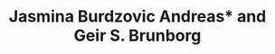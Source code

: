 --- 
abstract: '' 
authors: 
 - K Ruggeri
 -  admin
 -  TG Baudson
doi: '' 
featured: false 
publication: '*Advancing Methods for Psychological Assessment Across Borders*, 1' 
publication_short: '' 
publishDate: '2020-01-01' 
title: 'Jasmina Burdzovic Andreas* and Geir S. Brunborg' 
url_code: '' 
url_dataset: '' 
url_pdf: '' 
url_poster: '' 
url_project: '' 
url_slides: '' 
url_source: '' 
url_video: '' 
---
